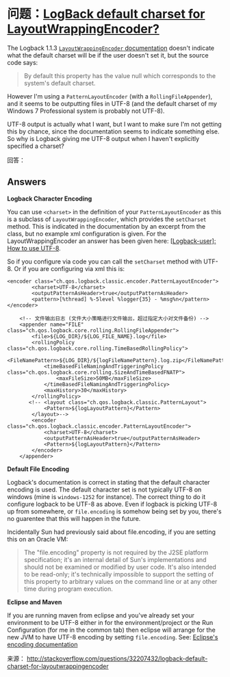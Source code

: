 # 问题：[LogBack default charset for LayoutWrappingEncoder?](http://stackoverflow.com/questions/32207432/logback-default-charset-for-layoutwrappingencoder)

The Logback 1.1.3 [`LayoutWrappingEncoder` documentation](http://logback.qos.ch/manual/encoders.html) doesn't indicate what the default charset will be if the user doesn't set it, but the source code says:

> By default this property has the value null which corresponds to the system's default charset.

However I'm using a `PatternLayoutEncoder` (with a `RollingFileAppender`), and it seems to be outputting files in UTF-8 (and the default charset of my Windows 7 Professional system is probably not UTF-8).

UTF-8 output is actually what I want, but I want to make sure I'm not getting this by chance, since the documentation seems to indicate something else. So why is Logback giving me UTF-8 output when I haven't explicitly specified a charset?

回答：

## Answers

**Logback Character Encoding**

You can use `<charset>` in the definition of your `PatternLayoutEncoder` as this is a subclass of `LayoutWrappingEncoder`, which provides the `setCharset` method. This is indicated in the documentation by an excerpt from the class, but no example xml configuration is given. For the LayoutWrappingEncoder an answer has been given here: [[Logback-user\]: How to use UTF-8](http://mailman.qos.ch/pipermail/logback-user/2011-May/002326.html).

So if you configure via code you can call the `setCharset` method with UTF-8. Or if you are configuring via xml this is:

```
<encoder class="ch.qos.logback.classic.encoder.PatternLayoutEncoder">
        <charset>UTF-8</charset>            
        <outputPatternAsHeader>true</outputPatternAsHeader>
        <pattern>[%thread] %-5level %logger{35} - %msg%n</pattern>
</encoder>

```

```
    <!-- 文件输出日志 (文件大小策略进行文件输出，超过指定大小对文件备份) -->
    <appender name="FILE" class="ch.qos.logback.core.rolling.RollingFileAppender">
        <file>${LOG_DIR}/${LOG_FILE_NAME}.log</file>
        <rollingPolicy class="ch.qos.logback.core.rolling.TimeBasedRollingPolicy">
            <FileNamePattern>${LOG_DIR}/${logFileNamePattern}.log.zip</FileNamePattern>
            <timeBasedFileNamingAndTriggeringPolicy class="ch.qos.logback.core.rolling.SizeAndTimeBasedFNATP">
                <maxFileSize>50MB</maxFileSize>
            </timeBasedFileNamingAndTriggeringPolicy>
            <maxHistory>30</maxHistory>
        </rollingPolicy>
       <!-- <layout class="ch.qos.logback.classic.PatternLayout">
            <Pattern>${logLayoutPattern}</Pattern>
        </layout>-->
        <encoder class="ch.qos.logback.classic.encoder.PatternLayoutEncoder">
            <charset>UTF-8</charset>
            <outputPatternAsHeader>true</outputPatternAsHeader>
            <Pattern>${logLayoutPattern}</Pattern>
        </encoder>
    </appender>
```



**Default File Encoding**

Logback's documentation is correct in stating that the default character encoding is used. The default character set is not typically UTF-8 on windows (mine is `windows-1252` for instance). The correct thing to do it configure logback to be UTF-8 as above. Even if logback is picking UTF-8 up from somewhere, or `file.encoding` is somehow being set by you, there's no guarentee that this will happen in the future.

Incidentally Sun had previously said about file.encoding, if you are setting this on an Oracle VM:

> The "file.encoding" property is not required by the J2SE platform specification; it's an internal detail of Sun's implementations and should not be examined or modified by user code. It's also intended to be read-only; it's technically impossible to support the setting of this property to arbitrary values on the command line or at any other time during program execution.

**Eclipse and Maven**

If you are running maven from eclipse and you've already set your environment to be UTF-8 either in for the environment/project or the Run Configuration (for me in the common tab) then eclipse will arrange for the new JVM to have UTF-8 encoding by setting `file.encoding`. See: [Eclipse's encoding documentation](http://help.eclipse.org/mars/index.jsp?topic=%2Forg.eclipse.platform.doc.isv%2Fguide%2FwrkAdv_encoding.htm)

来源： <http://stackoverflow.com/questions/32207432/logback-default-charset-for-layoutwrappingencoder>